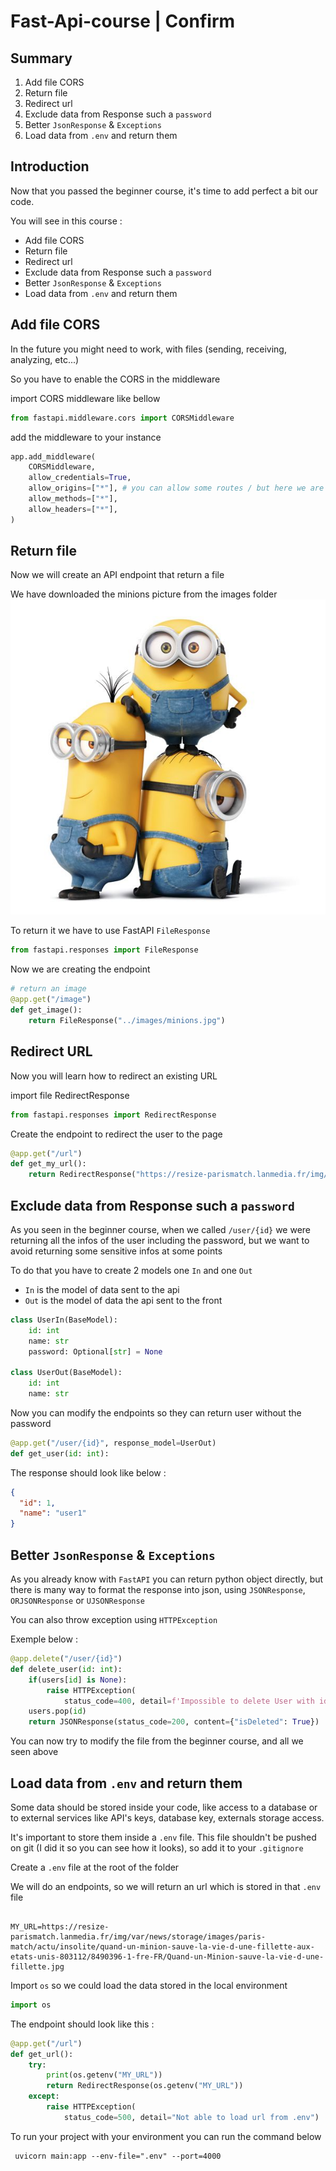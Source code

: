 # Fast-Api-course | Confirm

## Summary

1. Add file CORS
2. Return file
3. Redirect url
4. Exclude data from Response such a `password`
5. Better `JsonResponse` & `Exceptions`
6. Load data from `.env` and return them

## Introduction

Now that you passed the beginner course, it's time to add perfect a bit our code.

You will see in this course :

- Add file CORS
- Return file
- Redirect url
- Exclude data from Response such a `password`
- Better `JsonResponse` & `Exceptions`
- Load data from `.env` and return them

## Add file CORS

In the future you might need to work, with files (sending, receiving, analyzing, etc...)

So you have to enable the CORS in the middleware

import CORS middleware like bellow

```py
from fastapi.middleware.cors import CORSMiddleware
```

add the middleware to your instance

```py
app.add_middleware(
    CORSMiddleware,
    allow_credentials=True,
    allow_origins=["*"], # you can allow some routes / but here we are allowing all the existing routes
    allow_methods=["*"],
    allow_headers=["*"],
)
```

## Return file

Now we will create an API endpoint that return a file

We have downloaded the minions picture from the images folder
![](images/minions.jpg)

To return it we have to use FastAPI `FileResponse`

```py
from fastapi.responses import FileResponse
```

Now we are creating the endpoint

```py
# return an image
@app.get("/image")
def get_image():
    return FileResponse("../images/minions.jpg")
```

## Redirect URL

Now you will learn how to redirect an existing URL

import file RedirectResponse

```py
from fastapi.responses import RedirectResponse
```

Create the endpoint to redirect the user to the page

```py
@app.get("/url")
def get_my_url():
    return RedirectResponse("https://resize-parismatch.lanmedia.fr/img/var/news/storage/images/paris-match/actu/insolite/quand-un-minion-sauve-la-vie-d-une-fillette-aux-etats-unis-803112/8490396-1-fre-FR/Quand-un-Minion-sauve-la-vie-d-une-fillette.jpg")
```

## Exclude data from Response such a `password`

As you seen in the beginner course, when we called `/user/{id}`
we were returning all the infos of the user including the password, but we want to avoid returning some sensitive infos at some points

To do that you have to create 2 models one `In` and one `Out`

- `In` is the model of data sent to the api
- `Out` is the model of data the api sent to the front

```py
class UserIn(BaseModel):
    id: int
    name: str
    password: Optional[str] = None

class UserOut(BaseModel):
    id: int
    name: str
```

Now you can modify the endpoints so they can return user without the password

```py
@app.get("/user/{id}", response_model=UserOut)
def get_user(id: int):
```

The response should look like below :

```json
{
  "id": 1,
  "name": "user1"
}
```

## Better `JsonResponse` & `Exceptions`

As you already know with `FastAPI` you can return python object directly, but there is many way to format the response into json, using `JSONResponse`, `ORJSONResponse` or `UJSONResponse`

You can also throw exception using `HTTPException`

Exemple below :

```py
@app.delete("/user/{id}")
def delete_user(id: int):
    if(users[id] is None):
        raise HTTPException(
            status_code=400, detail=f'Impossible to delete User with id : {id} not found')
    users.pop(id)
    return JSONResponse(status_code=200, content={"isDeleted": True})
```

You can now try to modify the file from the beginner course, and all we seen above

## Load data from `.env` and return them

Some data should be stored inside your code, like access to a database or to external services like API's keys, database key, externals storage access.

It's important to store them inside a `.env` file. This file shouldn't be pushed on git (I did it so you can see how it looks), so add it to your `.gitignore`

Create a `.env` file at the root of the folder

We will do an endpoints, so we will return an url which is stored in that `.env` file

```env

MY_URL=https://resize-parismatch.lanmedia.fr/img/var/news/storage/images/paris-match/actu/insolite/quand-un-minion-sauve-la-vie-d-une-fillette-aux-etats-unis-803112/8490396-1-fre-FR/Quand-un-Minion-sauve-la-vie-d-une-fillette.jpg
```

Import `os` so we could load the data stored in the local environment

```py
import os
```

The endpoint should look like this :

```py
@app.get("/url")
def get_url():
    try:
        print(os.getenv("MY_URL"))
        return RedirectResponse(os.getenv("MY_URL"))
    except:
        raise HTTPException(
            status_code=500, detail="Not able to load url from .env")

```

To run your project with your environment you can run the command below

```
 uvicorn main:app --env-file=".env" --port=4000
```
